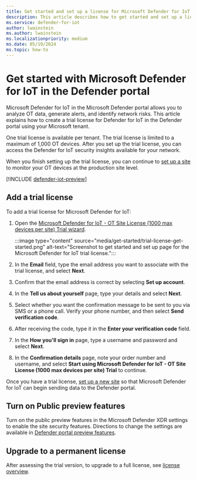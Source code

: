 ```yaml
---
title: Get started and set up a license for Microsoft Defender for IoT in the Defender portal
description: This article describes how to get started and set up a license got Microsoft Defender for IoT in the Defender portal.
ms.service: defender-for-iot
author: lwainstein
ms.author: lwainstein
ms.localizationpriority: medium
ms.date: 05/19/2024
ms.topic: how-to
---
```


# Get started with Microsoft Defender for IoT in the Defender portal

Microsoft Defender for IoT in the Microsoft Defender portal allows you to analyze OT data, generate alerts, and identify network risks. This article explains how to create a trial license for Defender for IoT in the Defender portal using your Microsoft tenant.

One trial license is available per tenant. The trial license is limited to a maximum of 1,000 OT devices. After you set up the trial license, you can access the Defender for IoT security insights available for your network.

When you finish setting up the trial license, you can continue to [set up a site](set-up-sites.md) to monitor your OT devices at the production site level.

[!INCLUDE [defender-iot-preview](../includes//defender-for-iot-defender-public-preview.md)]

## Add a trial license

To add a trial license for Microsoft Defender for IoT:

1. Open the [Microsoft Defender for IoT - OT Site License (1000 max devices per site) Trial wizard](https://signup.microsoft.com/get-started/signup?products=d2bdd05f-4856-4569-8474-2f9ec298923b).

    :::image type="content" source="media/get-started/trial-license-get-started.png" alt-text="Screenshot to get started and set up page for the Microsoft Defender for IoT trial license.":::

1. In the **Email** field, type the email address you want to associate with the trial license, and select **Next**.

1. Confirm that the email address is correct by selecting **Set up account**.

1. In the **Tell us about yourself** page, type your details and select **Next**.

1. Select whether you want the confirmation message to be sent to you via SMS or a phone call. Verify your phone number, and then select **Send verification code**.

1. After receiving the code, type it in the **Enter your verification code** field.

1. In the **How you'll sign in** page, type a username and password and select **Next**.

1. In the **Confirmation details** page, note your order number and username, and select **Start using Microsoft Defender for IoT - OT Site License (1000 max devices per site) Trial** to continue.

Once you have a trial license, [set up a new site](set-up-sites.md) so that Microsoft Defender for IoT can begin sending data to the Defender portal.

## Turn on Public preview features

Turn on the public preview features in the Microsoft Defender XDR settings to enable the site security features. Directions to change the settings are available in [Defender portal preview features](/defender-xdr/preview#turn-on-preview-features).

## Upgrade to a permanent license

After assessing the trial version, to upgrade to a full license, see [license overview](license-overview.md).
